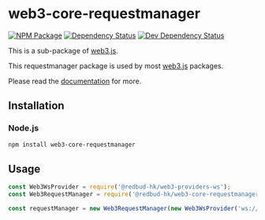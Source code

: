 # web3-core-requestmanager

[![NPM Package][npm-image]][npm-url] [![Dependency Status][deps-image]][deps-url] [![Dev Dependency Status][deps-dev-image]][deps-dev-url]

This is a sub-package of [web3.js][repo].

This requestmanager package is used by most [web3.js][repo] packages.

Please read the [documentation][docs] for more.

## Installation

### Node.js

```bash
npm install web3-core-requestmanager
```

## Usage

```js
const Web3WsProvider = require('@redbud-hk/web3-providers-ws');
const Web3RequestManager = require('@redbud-hk/web3-core-requestmanager');

const requestManager = new Web3RequestManager(new Web3WsProvider('ws://localhost:8546'));
```

[docs]: http://web3js.readthedocs.io/en/1.0/
[repo]: https://github.com/redbud-hk/web3.js
[npm-image]: https://img.shields.io/npm/v/web3-core-requestmanager.svg
[npm-url]: https://npmjs.org/package/web3-core-requestmanager
[deps-image]: https://david-dm.org/redbud-hk/web3.js/1.x/status.svg?path=packages/web3-core-requestmanager
[deps-url]: https://david-dm.org/redbud-hk/web3.js/1.x?path=packages/web3-core-requestmanager
[deps-dev-image]: https://david-dm.org/redbud-hk/web3.js/1.x/dev-status.svg?path=packages/web3-core-requestmanager
[deps-dev-url]: https://david-dm.org/redbud-hk/web3.js/1.x?type=dev&path=packages/web3-core-requestmanager


